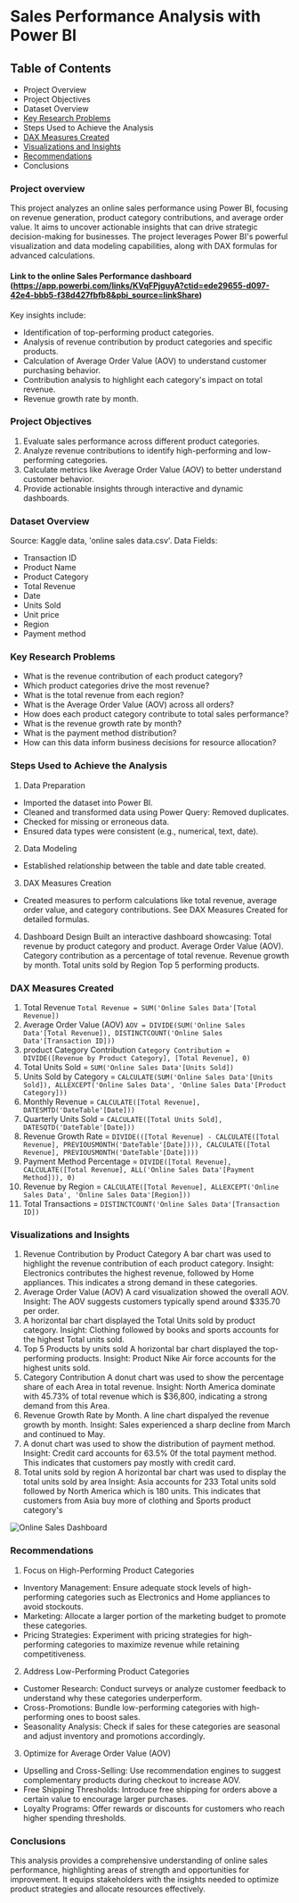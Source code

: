 # Sales Performance Analysis with Power BI

## Table of Contents
- Project Overview
- Project Objectives
- Dataset Overview
- [Key Research Problems](#key-research-problems)
- Steps Used to Achieve the Analysis
- [DAX Measures Created](#dax-measures-created)
- [Visualizations and Insights](#visualizations-and-insights)
- [Recommendations](#recommendations)
- Conclusions

### Project overview
This project analyzes an online sales performance using Power BI, focusing on revenue generation, product category contributions, and average order value. It aims to uncover actionable insights that can drive strategic decision-making for businesses. The project leverages Power BI's powerful visualization and data modeling capabilities, along with DAX formulas for advanced calculations.


#### Link to the online Sales Performance dashboard (https://app.powerbi.com/links/KVqFPjguyA?ctid=ede29655-d097-42e4-bbb5-f38d427fbfb8&pbi_source=linkShare)

Key insights include:

- Identification of top-performing product categories.
- Analysis of revenue contribution by product categories and specific products.
- Calculation of Average Order Value (AOV) to understand customer purchasing behavior.
- Contribution analysis to highlight each category's impact on total revenue.
- Revenue growth rate by month.
### Project Objectives
1. Evaluate sales performance across different product categories.
2. Analyze revenue contributions to identify high-performing and low-performing categories.
3. Calculate metrics like Average Order Value (AOV) to better understand customer behavior.
4. Provide actionable insights through interactive and dynamic dashboards.

### Dataset Overview
Source: Kaggle data, 'online sales data.csv'.
Data Fields:
- Transaction ID
- Product Name
- Product Category
- Total Revenue
- Date
- Units Sold
- Unit price
- Region
- Payment method

### Key Research Problems
- What is the revenue contribution of each product category?
- Which product categories drive the most revenue?
- What is the total revenue from each region?
- What is the Average Order Value (AOV) across all orders?
- How does each product category contribute to total sales performance?
- What is the revenue growth rate by month?
- What is the payment method distribution?
- How can this data inform business decisions for resource allocation?

### Steps Used to Achieve the Analysis
1. Data Preparation
- Imported the dataset into Power BI.
- Cleaned and transformed data using Power Query:
Removed duplicates.
- Checked for missing or erroneous data.
- Ensured data types were consistent (e.g., numerical, text, date).
2. Data Modeling
- Established relationship between the table and date table created.
3. DAX Measures Creation
- Created measures to perform calculations like total revenue, average order value, and category contributions. See DAX Measures Created for detailed formulas.
4. Dashboard Design
Built an interactive dashboard showcasing:
Total revenue by product category and product.
Average Order Value (AOV).
Category contribution as a percentage of total revenue.
Revenue growth by month.
Total units sold by Region
Top 5 performing products.
  
### DAX Measures Created
1. Total Revenue
`Total Revenue = SUM('Online Sales Data'[Total Revenue])`
3. Average Order Value (AOV)
`AOV = DIVIDE(SUM('Online Sales Data'[Total Revenue]), DISTINCTCOUNT('Online Sales Data'[Transaction ID]))`
4. product Category Contribution
`Category Contribution = DIVIDE([Revenue by Product Category], [Total Revenue], 0)`
5. Total Units Sold = `SUM('Online Sales Data'[Units Sold])`
6. Units Sold by Category = `CALCULATE(SUM('Online Sales Data'[Units Sold]), ALLEXCEPT('Online Sales Data', 'Online Sales Data'[Product Category]))`
7. Monthly Revenue = `CALCULATE([Total Revenue], DATESMTD('DateTable'[Date]))`
8. Quarterly Units Sold = `CALCULATE([Total Units Sold], DATESQTD('DateTable'[Date]))`
9. Revenue Growth Rate = `DIVIDE(([Total Revenue] - CALCULATE([Total Revenue], PREVIOUSMONTH('DateTable'[Date]))), CALCULATE([Total Revenue], PREVIOUSMONTH('DateTable'[Date])))`
10. Payment Method Percentage = `DIVIDE([Total Revenue], CALCULATE([Total Revenue], ALL('Online Sales Data'[Payment Method])), 0)`
11. Revenue by Region = `CALCULATE([Total Revenue], ALLEXCEPT('Online Sales Data', 'Online Sales Data'[Region]))`
12. Total Transactions = `DISTINCTCOUNT('Online Sales Data'[Transaction ID])`

### Visualizations and Insights
1. Revenue Contribution by Product Category
A bar chart was used to highlight the revenue contribution of each product category.
Insight: Electronics contributes the highest revenue, followed by Home appliances. This indicates a strong demand in these categories.
2. Average Order Value (AOV)
A card visualization showed the overall AOV.
Insight: The AOV suggests customers typically spend around $335.70 per order.
3. A horizontal bar chart displayed the Total Units sold by product category.
Insight: Clothing followed by books and sports accounts for the highest Total units sold.
4. Top 5 Products by units sold
A horizontal bar chart displayed the top-performing products.
Insight: Product Nike Air force accounts for the highest units sold.
5. Category Contribution
A donut chart was used to show the percentage share of each Area in total revenue.
Insight: North America dominate with 45.73% of total revenue which is $36,800, indicating a strong demand from this Area.
6. Revenue Growth Rate by Month.
A line chart dispalyed the revenue growth by month.
Insight: Sales experienced a sharp decline from March and continued to May.
7. A donut chart was used to show the distribution of payment method.
Insight: Credit card accounts for 63.5% 0f the total payment method. This indicates that customers pay mostly with credit card.
8. Total units sold by region
A horizontal bar chart was used to display the total units sold by area
Insight: Asia accounts for 233 Total units sold followed by North America which is 180 units.
This indicates that customers from Asia buy more of clothing and Sports product category's

![Online Sales Dashboard](https://github.com/user-attachments/assets/92943b98-e69e-44ac-b17e-ff85eaeaec82)


### Recommendations
1. Focus on High-Performing Product Categories
- Inventory Management: Ensure adequate stock levels of high-performing categories such as Electronics and Home appliances to avoid stockouts.
- Marketing: Allocate a larger portion of the marketing budget to promote these categories.
- Pricing Strategies: Experiment with pricing strategies for high-performing categories to maximize revenue while retaining competitiveness.
2. Address Low-Performing Product Categories
- Customer Research: Conduct surveys or analyze customer feedback to understand why these categories underperform.
- Cross-Promotions: Bundle low-performing categories with high-performing ones to boost sales.
- Seasonality Analysis: Check if sales for these categories are seasonal and adjust inventory and promotions accordingly.
3. Optimize for Average Order Value (AOV)
- Upselling and Cross-Selling: Use recommendation engines to suggest complementary products during checkout to increase AOV.
- Free Shipping Thresholds: Introduce free shipping for orders above a certain value to encourage larger purchases.
- Loyalty Programs: Offer rewards or discounts for customers who reach higher spending thresholds.

### Conclusions
This analysis provides a comprehensive understanding of online sales performance, highlighting areas of strength and opportunities for improvement. 
It equips stakeholders with the insights needed to optimize product strategies and allocate resources effectively.





